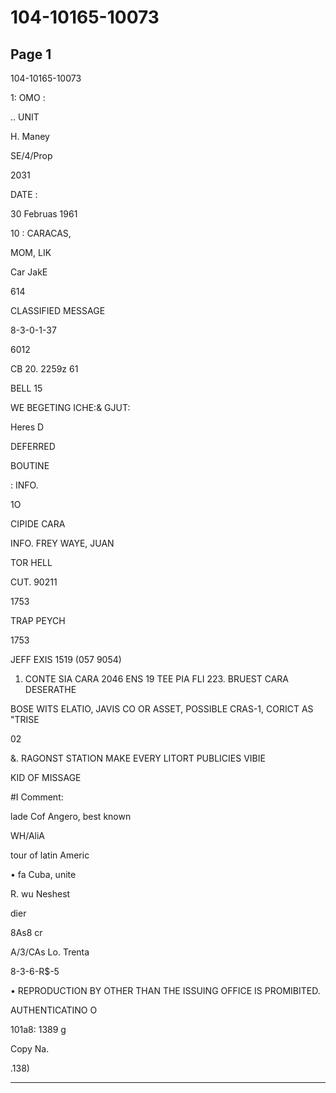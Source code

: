 # 104-10165-10073

## Page 1

104-10165-10073

1: OMO :

.. UNIT

H. Maney

SE/4/Prop

2031

DATE :

30 Februas 1961

10 : CARACAS,

MOM, LIK

Car JakE

614

CLASSIFIED MESSAGE

8-3-0-1-37

6012

CB 20. 2259z 61

BELL 15

WE BEGETING ICHE:& GJUT:

Heres D

DEFERRED

BOUTINE

: INFO.

1O

CIPIDE CARA

INFO. FREY WAYE, JUAN

TOR HELL

CUT. 90211

1753

TRAP PEYCH

1753

JEFF EXIS 1519 (057 9054)

1. CONTE SIA CARA 2046 ENS 19 TEE PIA FLI 223. BRUEST CARA DESERATHE

BOSE WITS ELATIO, JAVIS CO OR ASSET, POSSIBLE CRAS-1, CORICT AS "TRISE

02

&. RAGONST STATION MAKE EVERY LITORT PUBLICIES VIBIE

KID OF MISSAGE

#I Comment:

lade Cof Angero, best known

WH/AliA

tour of latin Americ

• fa Cuba, unite

R. wu Neshest

dier

8As8 cr

A/3/CAs Lo. Trenta

8-3-6-R$-5

• REPRODUCTION BY OTHER THAN THE ISSUING OFFICE IS PROMIBITED.

AUTHENTICATINO O

101a8: 1389 g

Copy Na.

.138)

---

